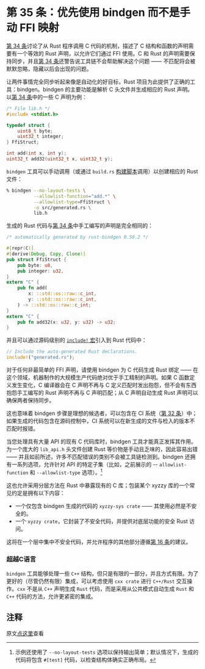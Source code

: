 # 第 35 条：优先使用 bindgen 而不是手动 FFI 映射

[第 34 条]讨论了从 Rust 程序调用 C 代码的机制，描述了 C 结构和函数的声明需要有一个等效的 Rust 声明，以允许它们通过 FFI 使用。C 和 Rust 的声明需要保持同步，并且[第 34 条]还警告说工具链不会帮助解决这个问题 —— 不匹配将会被默默忽略，隐藏以后会出现的问题。

让两件事情完全同步听起来像是自动化的好目标，Rust 项目为此提供了正确的工具：bindgen。bindgen 的主要功能是解析 C 头文件并生成相应的 Rust 声明。
以[第 34 条]中的一些 C 声明为例：

```c
/* File lib.h */
#include <stdint.h>

typedef struct {
    uint8_t byte;
    uint32_t integer;
} FfiStruct;

int add(int x, int y);
uint32_t add32(uint32_t x, uint32_t y);
```

`bindgen` 工具可以手动调用（或通过 `build.rs` [构建脚本]调用）以创建相应的 Rust 文件：

```bash
% bindgen --no-layout-tests \
          --allowlist-function="add.*" \
          --allowlist-type=FfiStruct \
          -o src/generated.rs \
          lib.h
```

生成的 Rust 代码与[第 34 条]中手工编写的声明是完全相同的：

```rust
/* automatically generated by rust-bindgen 0.59.2 */

#[repr(C)]
#[derive(Debug, Copy, Clone)]
pub struct FfiStruct {
    pub byte: u8,
    pub integer: u32,
}
extern "C" {
    pub fn add(
        x: ::std::os::raw::c_int,
        y: ::std::os::raw::c_int,
    ) -> ::std::os::raw::c_int;
}
extern "C" {
    pub fn add32(x: u32, y: u32) -> u32;
}
```

并且可以通过源码级别的 [`include!` 宏]引入到 Rust 代码中：

```rust
// Include the auto-generated Rust declarations.
include!("generated.rs");
```

对于任何非最简单的 FFI 声明，请使用 bindgen 为 C 代码生成 Rust 绑定 —— 在这个领域，机器制作的大规模生产代码绝对优于手工精制的声明。如果 C 函数定义发生变化，C 编译器会在 C 声明不再与 C 定义匹配时发出抱怨，但不会有东西抱怨手工编写的 Rust 声明不再与 C 声明匹配；从 C 声明自动生成 Rust 声明可以确保两者保持同步。

这也意味着 bindgen 步骤是理想的候选者，可以包含在 CI 系统（[第 32 条]）中；如果生成的代码包含在源码控制中，CI 系统可以在新生成的文件与检入的版本不匹配时报错。

当您处理具有大量 API 的现有 C 代码库时，bindgen 工具才能真正发挥其作用。为一个庞大的 `lib_api.h` 头文件创建 Rust 等价物是手动且乏味的，因此容易出错 —— 并且如前所述，许多不匹配错误的类别不会被工具链检测到。bindgen 还拥有一系列选项，允许针对 API 的特定子集（比如，之前展示的 -- `allowlist-function` 和 `--allowlist-type` 选项）。[^1]

这也允许采用分层方法在 Rust 中暴露现有的 C 库；包装某个 xyzzy 库的一个常见约定是拥有以下内容：
* 一个仅包含 bindgen 生成的代码的 `xyzzy-sys crate` —— 其使用必然是不安全的。
* 一个 `xyzzy crate`，它封装了不安全代码，并提供对底层功能的安全 Rust 访问。

这将在一个层中集中不安全代码，并允许程序的其他部分遵循[第 16 条]的建议。

### 超越C语言

`bindgen` 工具能够处理一些 `C++` 结构，但只是有限的一部分，并且方式有限。为了更好的（尽管仍然有限）集成，可以考虑使用 `cxx crate` 进行 `C++/Rust` 交互操作。`cxx` 不是从 `C++` 声明生成 `Rust` 代码，而是采用从公共模式自动生成 `Rust` 和 `C++` 代码的方法，允许更紧密的集成。

## 注释

[^1]: 示例还使用了 `--no-layout-tests` 选项以保持输出简单；默认情况下，生成的代码将包含 `#[test]` 代码，以检查结构体确实正确布局。

原文[点这里](https://www.lurklurk.org/effective-rust/bindgen.html)查看

<!-- 参考链接 -->

[第 16 条]: ../chapter_3/item16-unsafe.md
[第 32 条]: ../chapter_5/item32-ci.md
[第 34 条]: ../chapter_6/item34-ffi.md

[构建脚本]: https://doc.rust-lang.org/cargo/reference/build-scripts.html
[`include!` 宏]: https://doc.rust-lang.org/std/macro.include.html
